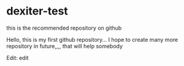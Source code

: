 # dexiter-test
this is the recommended repository on github

Hello,
this is my first github repository... I hope to create many more repository in future,,,, that will help somebody

Edit: edit
